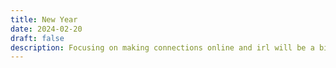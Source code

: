 ```yaml
---
title: New Year
date: 2024-02-20
draft: false
description: Focusing on making connections online and irl will be a big part of this year. I'm going to give less thought to how I engage with people online. I'll support the interesting and post like I'm writing in a diary. 🤝
---
```


